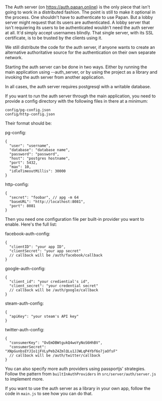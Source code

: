 The Auth server (on https://auth.papan.online) is the only piece that isn't going to work in a distributed fashion. The point is still to make it optional in the process. One shouldn't have to authenticate to use Papan. But a lobby server might request that its users are authenticated. A lobby server that isn't requiering its users to be authenticated wouldn't need the auth server at all. It'd simply accept usernames blindly. That single server, with its SSL certificate, is to be trusted by the clients using it.

We still distribute the code for the auth server, if anyone wants to create an alternative authoritative source for the authentication on their own separate network.

Starting the auth server can be done in two ways. Either by running the main application using --auth_server, or by using the project as a library and invoking the auth server from another application.

In all cases, the auth server requires postgresql with a writable database.

If you want to run the auth server through the main application, you need to provide a config directory with the following files in there at a minimum:

```
config/pg-config.json
config/http-config.json
```

Their format should be:

pg-config:
```
{
  "user": "username",
  "database": "database name",
  "password": "password",
  "host": "postgres hostname",
  "port": 5432,
  "max": 10,
  "idleTimeoutMillis": 30000
}
```

http-config:
```
{
  "secret": "foobar", // apg -m 64
  "baseURL": "http://localhost:8081",
  "port": 8081
}
```

Then you need one configuration file per built-in provider you want to enable. Here's the full list:

facebook-auth-config:
```
{
  "clientID": "your app ID",
  "clientSecret": "your app secret"
  // callback will be /auth/facebook/callback
}
```

google-auth-config:
```
{
  "client_id": "your crediential's id",
  "client_secret": "your credential secret"
  // callback will be /auth/google/callback
}
```

steam-auth-config:
```
{
  "apiKey": "your steam's API key"
}
```

twitter-auth-config:
```
{
  "consumerKey": "OvEmDBWtgukQ4woYyNoS6HhBV",
  "consumerSecret": "XNpGunbsEYJIo1jFVLyPebZ4ZmlQLu1JJWLqP4Ybf6o7jaOfsF"
  // callback will be /auth/twitter/callback
}
```

You can also specify more auth providers using passportjs' strategies. Follow the pattern from `builtInAuthProviders` in `src/server/auth/server.js` to implement more.

If you want to use the auth server as a library in your own app, follow the code in `main.js` to see how you can do that.
